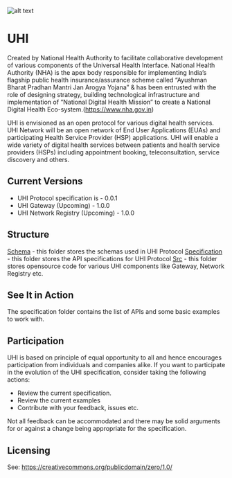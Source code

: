 ![alt text](https://github.com/NHA-ABDM/UHI/blob/main/assets/logos.jpg?raw=true)

# UHI
Created by National Health Authority to facilitate collaborative development of various components of the Universal Health Interface. National Health Authority (NHA) is the apex body responsible for implementing India’s flagship public health insurance/assurance scheme called “Ayushman Bharat Pradhan Mantri Jan Arogya Yojana” & has been entrusted with the role of designing strategy, building technological infrastructure and implementation of “National Digital Health Mission” to create a National Digital Health Eco-system.(https://www.nha.gov.in)

UHI is envisioned as an open protocol for various digital health services. UHI Network will be an open network of End User Applications (EUAs) and participating Health Service Provider (HSP) applications. UHI will enable a wide variety of digital health services between patients and health service providers (HSPs) including appointment booking, teleconsultation, service discovery and others.

## Current Versions

* UHI Protocol specification is -  0.0.1
* UHI Gateway (Upcoming) -  1.0.0 
* UHI Network Registry (Upcoming) -  1.0.0

## Structure

[Schema](schema) - this folder stores the schemas used in UHI Protocol
[Specification](specification) - this folder stores the API specifications for UHI Protocol
[Src](src) - this folder stores opensource code for various UHI components like Gateway, Network Registry etc.

## See It in Action

The specification folder contains the list of APIs and some basic examples to work with.

## Participation

UHI is based on principle of equal opportunity to all and hence encourages participation from individuals and companies alike. If you want to participate in the evolution of the UHI specification, consider taking the following actions:

* Review the current specification.
* Review the current examples
* Contribute with your feedback, issues etc.

Not all feedback can be accommodated and there may be solid arguments for or against a change being appropriate for the specification.

## Licensing

See: https://creativecommons.org/publicdomain/zero/1.0/



